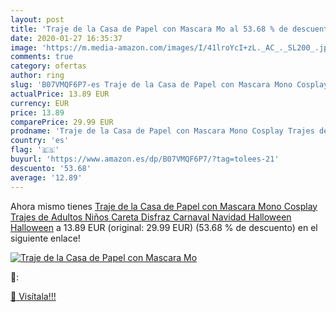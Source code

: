 ```yaml
---
layout: post
title: 'Traje de la Casa de Papel con Mascara Mo al 53.68 % de descuento'
date: 2020-01-27 16:35:37
image: 'https://m.media-amazon.com/images/I/41lroYcI+zL._AC_._SL200_.jpg'
comments: true
category: ofertas
author: ring
slug: 'B07VMQF6P7-es Traje de la Casa de Papel con Mascara Mono Cosplay Trajes de Adultos Niños Careta Disfraz Carnaval Navidad Halloween Halloween'
actualPrice: 13.89 EUR
currency: EUR
price: 13.89
comparePrice: 29.99 EUR
prodname: 'Traje de la Casa de Papel con Mascara Mono Cosplay Trajes de Adultos Niños Careta Disfraz Carnaval Navidad Halloween Halloween'
country: 'es'
flag: '🇪🇸'
buyurl: 'https://www.amazon.es/dp/B07VMQF6P7/?tag=tolees-21'
descuento: '53.68'
average: '12.89'
---
```


Ahora mismo tienes [Traje de la Casa de Papel con Mascara Mono Cosplay Trajes de Adultos Niños Careta Disfraz Carnaval Navidad Halloween Halloween](https://www.amazon.es/dp/B07VMQF6P7/?tag=tolees-21) a 13.89 EUR (original: 29.99 EUR) (53.68 %  de descuento) en el siguiente enlace!

[![Traje de la Casa de Papel con Mascara Mo](https://m.media-amazon.com/images/I/41lroYcI+zL._AC_._SL200_.jpg)](https://www.amazon.es/dp/B07VMQF6P7/?tag=tolees-21)

🔎:


[🛒 Visítala!!!](https://www.amazon.es/dp/B07VMQF6P7/?tag=tolees-21)
